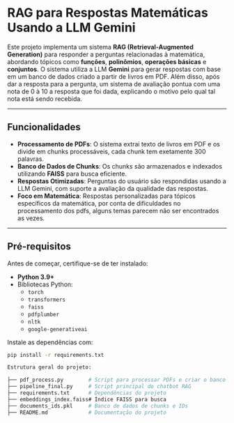 # RAG para Respostas Matemáticas Usando a LLM Gemini

Este projeto implementa um sistema **RAG (Retrieval-Augmented Generation)** para responder a perguntas relacionadas à matemática, abordando tópicos como **funções**, **polinômios**, **operações básicas** e **conjuntos**. O sistema utiliza a LLM **Gemini** para gerar respostas com base em um banco de dados criado a partir de livros em PDF. Além disso, após dar a resposta para a pergunta, um sistema de avaliação pontua com uma nota de 0 à 10 a resposta que foi dada, explicando o motivo pelo qual tal nota está sendo recebida.

---

## Funcionalidades

- **Processamento de PDFs**: O sistema extrai texto de livros em PDF e os divide em chunks processáveis, cada chunk tem exetamente 300 palavras.
- **Banco de Dados de Chunks**: Os chunks são armazenados e indexados utilizando **FAISS** para busca eficiente.
- **Respostas Otimizadas**: Perguntas do usuário são respondidas usando a LLM Gemini, com suporte a avaliação da qualidade das respostas.
- **Foco em Matemática**: Respostas personalizadas para tópicos específicos da matemática, por conta de dificuldades no processamento dos pdfs, alguns temas parecem não ser encontrados as vezes.

---

## Pré-requisitos

Antes de começar, certifique-se de ter instalado:

- **Python 3.9+**
- Bibliotecas Python:
  - `torch`
  - `transformers`
  - `faiss`
  - `pdfplumber`
  - `nltk`
  - `google-generativeai`

Instale as dependências com:
```bash
pip install -r requirements.txt

Estrutura geral do projeto:

├── pdf_process.py        # Script para processar PDFs e criar o banco de dados
├── pipeline_final.py     # Script principal do chatbot RAG
├── requirements.txt      # Dependências do projeto
├── embeddings_index.faiss# Índice FAISS para busca
├── documents_ids.pkl     # Banco de dados de chunks e IDs
├── README.md             # Documentação do projeto
